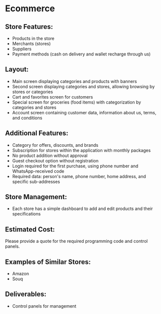 # Ecommerce
## Store Features:
- Products in the store
- Merchants (stores)
- Suppliers
- Payment methods (cash on delivery and wallet recharge through us)

## Layout:
- Main screen displaying categories and products with banners
- Second screen displaying categories and stores, allowing browsing by stores or categories
- Cart and favorites screen for customers
- Special screen for groceries (food items) with categorization by categories and stores
- Account screen containing customer data, information about us, terms, and conditions

## Additional Features:
- Category for offers, discounts, and brands
- Subscription for stores within the application with monthly packages
- No product addition without approval
- Guest checkout option without registration
- Login required for the first purchase, using phone number and WhatsApp-received code
- Required data: person's name, phone number, home address, and specific sub-addresses

## Store Management:
- Each store has a simple dashboard to add and edit products and their specifications

## Estimated Cost:
Please provide a quote for the required programming code and control panels.

## Examples of Similar Stores:
- Amazon
- Souq

## Deliverables:
- Control panels for management
